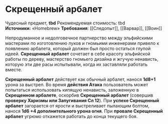 # Скрещенный арбалет

Чудесный предмет, **tbd**
Рекомендуемая стоимость: tbd
**Источники:** «Homebrew»
**Требования**: [[Следопыт]], [[Варвар]], [[Воин]]

Непродуманное и недолговечное партнерство между эльфийскими мастерами по изготовлению луков и гномьими инженерами привело к появлению арбалета, который должен был просто остаться глупой идеей. **Скрещенный арбалет** сочетает в себе красоту эльфийской работы по дереву, мастерство гномьего дизайна и жгучую ненависть, которую эти две расы испытывали, когда их заставляли работать вместе.  

**Скрещенный арбалет** действует как обычный арбалет, нанося **1d8+1** урона за выстрел. Во время **действия Атака** пользователь может попытаться использовать кипящую ненависть, заложенную в **Скрещенном арбалете**, оскорбив **Скрещенный арбалет** (совершив **проверку Харизмы или Запугивания Сл 12**). При **успехе Скрещенный арбалет** загорается от ярости и выстреливает пылающим болтом, нанося **1d6 +4 дополнительного урона огня**. При **провале Скрещенный арбалет** угрюмо откажется работать до конца текущего боя.